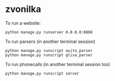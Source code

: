 # zvonilka

To run a website:

```
python manage.py runserver 0.0.0.0:8888
```

To run parsers (in another terminal session)

```
python manage.py runscript avito_parser
python manage.py runscript glisa_parser
```

To run phonecalls (in another terminal session too)

```
python manage.py runscript server
```
